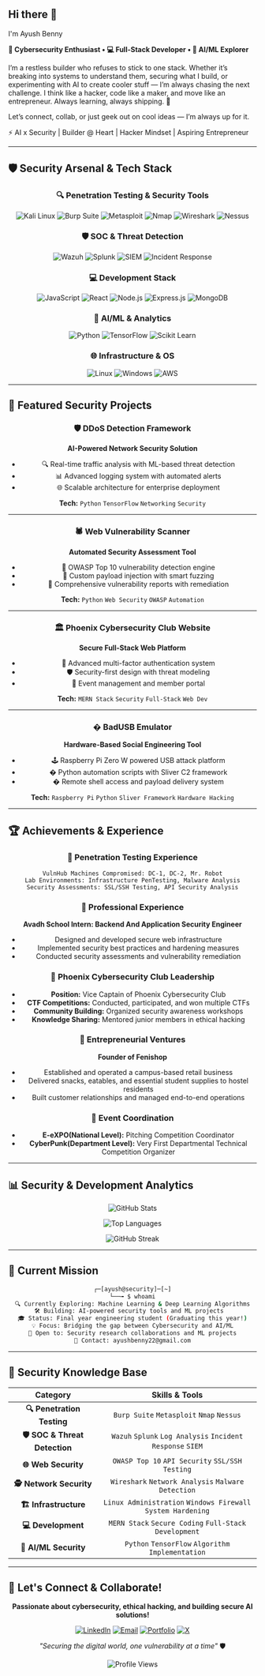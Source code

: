 ## Hi there 👋

I'm Ayush Benny

**🔐 Cybersecurity Enthusiast • 💻 Full-Stack Developer • 🤖 AI/ML Explorer**

I’m a restless builder who refuses to stick to one stack. Whether it’s breaking into systems to understand them, securing what I build, or experimenting with AI to create cooler stuff — I’m always chasing the next challenge. I think like a hacker, code like a maker, and move like an entrepreneur. Always learning, always shipping. 🚀

Let’s connect, collab, or just geek out on cool ideas — I’m always up for it.

⚡ AI x Security | Builder @ Heart | Hacker Mindset | Aspiring Entrepreneur

---

## 🛡️ Security Arsenal & Tech Stack

<div align="center">

### 🔍 Penetration Testing & Security Tools
![Kali Linux](https://img.shields.io/badge/Kali_Linux-268BEE?style=for-the-badge&logo=kalilinux&logoColor=white)
![Burp Suite](https://img.shields.io/badge/Burp_Suite-FF6633?style=for-the-badge&logo=burpsuite&logoColor=white)
![Metasploit](https://img.shields.io/badge/Metasploit-2596CD?style=for-the-badge&logo=metasploit&logoColor=white)
![Nmap](https://img.shields.io/badge/Nmap-0078D4?style=for-the-badge&logo=nmap&logoColor=white)
![Wireshark](https://img.shields.io/badge/Wireshark-1679A7?style=for-the-badge&logo=wireshark&logoColor=white)
![Nessus](https://img.shields.io/badge/Nessus-00C176?style=for-the-badge&logo=tenable&logoColor=white)

### 🛡️ SOC & Threat Detection
![Wazuh](https://img.shields.io/badge/Wazuh-005571?style=for-the-badge&logo=wazuh&logoColor=white)
![Splunk](https://img.shields.io/badge/Splunk-000000?style=for-the-badge&logo=splunk&logoColor=white)
![SIEM](https://img.shields.io/badge/Log_Analysis-FF6B35?style=for-the-badge&logo=elasticsearch&logoColor=white)
![Incident Response](https://img.shields.io/badge/Incident_Response-DC143C?style=for-the-badge&logo=security&logoColor=white)

### 💻 Development Stack
![JavaScript](https://img.shields.io/badge/JavaScript-F7DF1E?style=for-the-badge&logo=javascript&logoColor=black)
![React](https://img.shields.io/badge/React-20232A?style=for-the-badge&logo=react&logoColor=61DAFB)
![Node.js](https://img.shields.io/badge/Node.js-43853D?style=for-the-badge&logo=node.js&logoColor=white)
![Express.js](https://img.shields.io/badge/Express.js-404D59?style=for-the-badge&logo=express&logoColor=white)
![MongoDB](https://img.shields.io/badge/MongoDB-4EA94B?style=for-the-badge&logo=mongodb&logoColor=white)

### 🤖 AI/ML & Analytics
![Python](https://img.shields.io/badge/Python-3776AB?style=for-the-badge&logo=python&logoColor=white)
![TensorFlow](https://img.shields.io/badge/TensorFlow-FF6F00?style=for-the-badge&logo=tensorflow&logoColor=white)
![Scikit Learn](https://img.shields.io/badge/scikit_learn-F7931E?style=for-the-badge&logo=scikit-learn&logoColor=white)

### 🌐 Infrastructure & OS
![Linux](https://img.shields.io/badge/Linux-FCC624?style=for-the-badge&logo=linux&logoColor=black)
![Windows](https://img.shields.io/badge/Windows-0078D6?style=for-the-badge&logo=windows&logoColor=white)
![AWS](https://img.shields.io/badge/AWS-232F3E?style=for-the-badge&logo=amazon-aws&logoColor=white)

</div>

---

## 🚀 Featured Security Projects

<div align="center">

### 🛡️ DDoS Detection Framework
**AI-Powered Network Security Solution**
- 🔍 Real-time traffic analysis with ML-based threat detection
- 📊 Advanced logging system with automated alerts
- 🌐 Scalable architecture for enterprise deployment

**Tech:** `Python` `TensorFlow` `Networking` `Security`

---

### 🕷️ Web Vulnerability Scanner
**Automated Security Assessment Tool**
- 🔎 OWASP Top 10 vulnerability detection engine
- 🚨 Custom payload injection with smart fuzzing
- 📝 Comprehensive vulnerability reports with remediation

**Tech:** `Python` `Web Security` `OWASP` `Automation`

---

### 🏛️ Phoenix Cybersecurity Club Website
**Secure Full-Stack Web Platform**
- 🔐 Advanced multi-factor authentication system
- 🛡️ Security-first design with threat modeling
- 🎯 Event management and member portal

**Tech:** `MERN Stack` `Security` `Full-Stack` `Web Dev`

---

### � BadUSB Emulator
**Hardware-Based Social Engineering Tool**
- 🕹️ Raspberry Pi Zero W powered USB attack platform
- � Python automation scripts with Sliver C2 framework
- � Remote shell access and payload delivery system

**Tech:** `Raspberry Pi` `Python` `Sliver Framework` `Hardware Hacking`

</div>

---

## 🏆 Achievements & Experience

<div align="center">

### 🎯 **Penetration Testing Experience**
```
VulnHub Machines Compromised: DC-1, DC-2, Mr. Robot
Lab Environments: Infrastructure PenTesting, Malware Analysis
Security Assessments: SSL/SSH Testing, API Security Analysis
```

### 🏫 **Professional Experience**
**Avadh School Intern: Backend And Application Security Engineer**
- Designed and developed secure web infrastructure
- Implemented security best practices and hardening measures
- Conducted security assessments and vulnerability remediation

### 🏅 **Phoenix Cybersecurity Club Leadership**
- **Position:** Vice Captain of Phoenix Cybersecurity Club
- **CTF Competitions:** Conducted, participated, and won multiple CTFs
- **Community Building:** Organized security awareness workshops
- **Knowledge Sharing:** Mentored junior members in ethical hacking

### 🚀 **Entrepreneurial Ventures**
**Founder of Fenishop**
- Established and operated a campus-based retail business
- Delivered snacks, eatables, and essential student supplies to hostel residents
- Built customer relationships and managed end-to-end operations

### 🎤 **Event Coordination**
- **E-eXPO(National Level):** Pitching Competition Coordinator
- **CyberPunk(Department Level):** Very First Departmental Technical Competition Organizer

</div>

---

## 📊 Security & Development Analytics

<div align="center">

![GitHub Stats](https://github-readme-stats.vercel.app/api?username=ayush2277&show_icons=true&theme=dark&hide_border=true&count_private=true&custom_title=Security%20%26%20Development%20Stats)

![Top Languages](https://github-readme-stats.vercel.app/api/top-langs/?username=ayush2277&layout=compact&theme=dark&hide_border=true&custom_title=Security%20Languages)

</div>

<div align="center">

![GitHub Streak](https://github-readme-streak-stats.herokuapp.com/?user=ayush2277&theme=dark&hide_border=true&background=0D1117&stroke=FF0000&ring=FF0000&fire=FF0000&currStreakLabel=FF0000)

</div>

---

## 🎯 Current Mission

<div align="center">

```bash
┌─[ayush@security]─[~]
└──╼ $ whoami
🔍 Currently Exploring: Machine Learning & Deep Learning Algorithms
🛠️ Building: AI-powered security tools and ML projects  
🎓 Status: Final year engineering student (Graduating this year!)
💡 Focus: Bridging the gap between Cybersecurity and AI/ML
🤝 Open to: Security research collaborations and ML projects
📧 Contact: ayushbenny22@gmail.com
```

</div>

---

## 🔐 Security Knowledge Base

<div align="center">

| **Category** | **Skills & Tools** |
|:---:|:---:|
| **🔍 Penetration Testing** | `Burp Suite` `Metasploit` `Nmap` `Nessus` |
| **🛡️ SOC & Threat Detection** | `Wazuh` `Splunk` `Log Analysis` `Incident Response` `SIEM` |
| **🌐 Web Security** | `OWASP Top 10` `API Security` `SSL/SSH Testing` |
| **🕵️ Network Security** | `Wireshark` `Network Analysis` `Malware Detection` |
| **🏗️ Infrastructure** | `Linux Administration` `Windows Firewall` `System Hardening` |
| **💻 Development** | `MERN Stack` `Secure Coding` `Full-Stack Development` |
| **🤖 AI/ML Security** | `Python` `TensorFlow` `Algorithm Implementation` |

</div>

---

## 🤝 Let's Connect & Collaborate!

<div align="center">

**Passionate about cybersecurity, ethical hacking, and building secure AI solutions!**

[![LinkedIn](https://img.shields.io/badge/LinkedIn-0077B5?style=for-the-badge&logo=linkedin&logoColor=white)](https://www.linkedin.com/in/ayush-benny-a962a7254/)
[![Email](https://img.shields.io/badge/Email-D14836?style=for-the-badge&logo=gmail&logoColor=white)](mailto:ayushbenny22@gmail.com)
[![Portfolio](https://img.shields.io/badge/Portfolio-FF0000?style=for-the-badge&logo=hackthebox&logoColor=white)](#)
[![X](https://img.shields.io/badge/X-000000?style=for-the-badge&logo=x&logoColor=white)](https://x.com/AyushBenny7)

*"Securing the digital world, one vulnerability at a time"* 🛡️

![Profile Views](https://komarev.com/ghpvc/?username=ayush2277&color=red&style=flat-square&label=Profile+Views)

</div>
